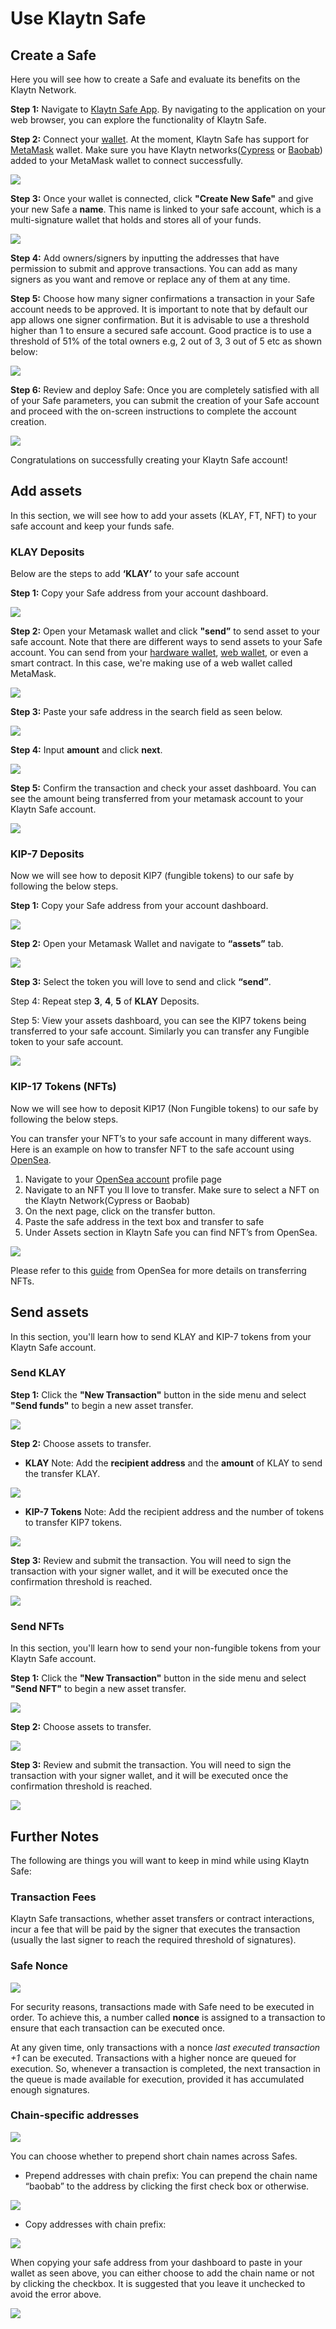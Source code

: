 # Use Klaytn Safe

## Create a Safe

Here you will see how to create a Safe and evaluate its benefits on the Klaytn Network.

**Step 1:** Navigate to [Klaytn Safe App](https://safe.klaytn.foundation/). By navigating to the application on your web browser, you can explore the functionality of Klaytn Safe.

**Step 2:** Connect your [wallet](https://docs.ethhub.io/using-ethereum/wallets/intro-to-ethereum-wallets/). At the moment, Klaytn Safe has support for [MetaMask](../../../tutorials/connecting-metamask) wallet. Make sure you have Klaytn networks([Cypress](../../../tutorials/connecting-metamask#connect-to-klaytn-cypress-network-mainnet) or [Baobab](../../../tutorials/connecting-metamask#connect-to-klaytn-baobab-network-testnet)) added to your MetaMask wallet to connect successfully.

![](/img/build/tools/1_safeConnect.gif)

**Step 3:**  Once your wallet is connected, click **"Create New Safe"** and give your new Safe a **name**. This name is linked to your safe account, which is a multi-signature wallet that holds and stores all of your funds.

![](/img/build/tools/2_safeName.gif)


**Step 4:** Add owners/signers by inputting the addresses that have permission to submit and approve transactions. You can add as many signers as you want and remove or replace any of them at any time.

**Step 5:** Choose how many signer confirmations a transaction in your Safe account needs to be approved. It is important to note that by default our app allows one signer confirmation. But it is advisable to use a threshold higher than 1 to ensure a secured safe account. Good practice is to use a threshold of 51% of the total owners e.g, 2 out of 3, 3 out of 5 etc as shown below:

![](/img/build/tools/3_safeOwners.png)

**Step 6:** Review and deploy Safe: Once you are completely satisfied with all of your Safe parameters, you can submit the creation of your Safe account and proceed with the on-screen instructions to complete the account creation.

![](/img/build/tools/4_deploySafe.gif)

Congratulations on successfully creating your Klaytn Safe account!

## Add assets

In this section, we will see how to add your assets (KLAY, FT, NFT)  to your safe account and keep your funds safe.

### KLAY Deposits

Below are the steps to add **‘KLAY’** to your safe account

**Step 1:** Copy your Safe address from your account dashboard.

![](/img/build/tools/f1_copyAddr.png)

**Step 2:** Open your Metamask wallet and click **"send”** to send asset to your safe account. Note that there are different ways to send assets to your Safe account. You can send from your [hardware wallet](https://docs.ethhub.io/using-ethereum/wallets/hardware/), [web wallet](https://docs.ethhub.io/using-ethereum/wallets/web/), or even a smart contract. In this case, we're making use of a web wallet called MetaMask.


![](/img/build/tools/f2_sendBtn.png)

**Step 3:** Paste your safe address in the search field as seen below.

![](/img/build/tools/f3_searchAddr.png)

**Step 4:** Input **amount** and click **next**.

![](/img/build/tools/f4_amountNext.png)

**Step 5:** Confirm the transaction and check your asset dashboard. You can see the amount being transferred from your metamask account to your Klaytn Safe account. 

![](/img/build/tools/f5_sendDone.png)

### KIP-7 Deposits

Now we will see how to deposit KIP7 (fungible tokens) to our safe by following the below steps.

**Step 1:** Copy your Safe address from your account dashboard.

![](/img/build/tools/f1_copyAddr.png)

**Step 2:** Open your Metamask Wallet and navigate to **“assets”** tab.

![](/img/build/tools/ft2_assetTst.png)

**Step 3:** Select the token you will love to send and click **“send”**.

Step 4: Repeat step **3**, **4**, **5** of **KLAY** Deposits.

Step 5: View your assets dashboard, you can see the KIP7 tokens being transferred to your safe account. Similarly you can transfer any Fungible token to your safe account.

![](/img/build/tools/ft3_tstDone.png)

### KIP-17 Tokens (NFTs)

Now we  will see how to deposit KIP17 (Non Fungible tokens) to our safe by following the below steps.

You can transfer your NFT’s to your safe account in many different ways. Here is an example on how to transfer NFT to the safe account using  [OpenSea](https://opensea.io/about).

1. Navigate to your [OpenSea account](https://testnets.opensea.io/account) profile page
2. Navigate to an NFT you ll love to transfer. Make sure to select a NFT on the Klaytn Network(Cypress or Baobab)
3. On the next page, click on the transfer button. 
4. Paste the safe address in the text box and transfer to safe 
5. Under Assets section in Klaytn Safe you can find NFT’s from OpenSea. 

![](/img/build/tools/sendNFTOpensea.gif)

Please refer to this [guide](https://support.opensea.io/hc/en-us/articles/5183126109715-How-can-I-transfer-an-NFT-using-OpenSea-#:~:text=Go%20to%20the%20MetaMask%20app,see%20the%20Estimated%20gas%20fee) from OpenSea for more details on transferring NFTs.

## Send assets

In this section, you'll learn how to send KLAY and KIP-7 tokens from your Klaytn Safe account.

### Send KLAY <a id="Send KLAY from Safe"></a>

**Step 1:** Click the **"New Transaction"** button in the side menu and select **"Send funds"** to begin a new asset transfer.

![](/img/build/tools/5_safeSendInit.gif)

**Step 2:** Choose assets to transfer. 

* **KLAY**
  Note: Add the **recipient address** and the **amount** of KLAY to send the transfer KLAY.

![](/img/build/tools/6_safeSendKlay.gif)
  
* **KIP-7 Tokens**
Note: Add the recipient address and the number of tokens to transfer KIP7 tokens.

![](/img/build/tools/7_safeSendKIP7.gif)
  

**Step 3:** Review and submit the transaction. You will need to sign the transaction with your signer wallet, and it will be executed once the confirmation threshold is reached.

![](/img/build/tools/8_safeExecKlay.gif)

### Send NFTs <a id="Send NFTs from Safe"></a>

In this section, you'll learn how to send your non-fungible tokens from your Klaytn Safe account. 

**Step 1:** Click the **"New Transaction"** button in the side menu and select **"Send NFT"** to begin a new asset transfer.

![](/img/build/tools/9_safeNFTInit.gif)

**Step 2:** Choose assets to transfer.

![](/img/build/tools/10_safeChooseNFT.gif)

**Step 3:** Review and submit the transaction. You will need to sign the transaction with your signer wallet, and it will be executed once the confirmation threshold is reached.

![](/img/build/tools/11_safeNftExec.gif)

## Further Notes <a id="Points to Note"></a>

The following are things you will want to keep in mind while using Klaytn Safe:

### Transaction Fees <a id="Transaction Fees"></a>

Klaytn Safe transactions, whether asset transfers or contract interactions, incur a fee that will be paid by the signer that executes the transaction (usually the last signer to reach the required threshold of signatures).

### Safe Nonce <a id="Safe Nonce"></a>

![](/img/build/tools/21_safeNounce.png)

For security reasons, transactions made with Safe need to be executed in order. To achieve this, a number called **nonce** is assigned to a transaction to ensure that each transaction can be executed once. 

At any given time, only transactions with a nonce _last executed transaction +1_ can be executed. Transactions with a higher nonce are queued for execution. So, whenever a transaction is completed, the next transaction in the queue is made available for execution, provided it has accumulated enough signatures.


### Chain-specific addresses <a id="Chain-specific addresses"></a>

![](/img/build/tools/22_chainSpec.png)

You can choose whether to prepend short chain names across Safes.

* Prepend addresses with chain prefix: You can prepend the chain name “baobab” to the address by clicking the first check box or otherwise.

![](/img/build/tools/23_acctPrepend.png)

* Copy addresses with chain prefix:

![](/img/build/tools/24_chainAddrError.png)

When copying your safe address from your dashboard to paste in your wallet as seen above, you can either choose to add the chain name or not by clicking the checkbox. It is suggested that you leave it unchecked to avoid the error above.

![](/img/build/tools/25_copyAcctPrepend.png)